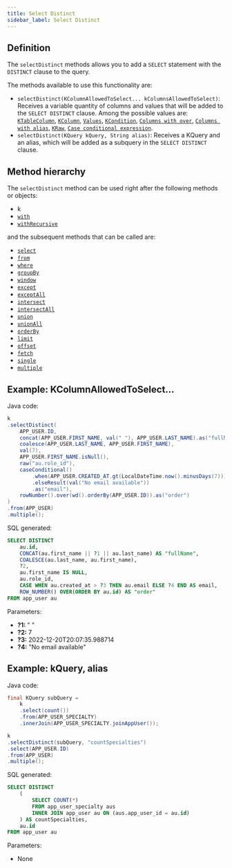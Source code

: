 ```yaml
---
title: Select Distinct
sidebar_label: Select Distinct
---
```


## Definition

The `selectDistinct` methods allows you to add a `SELECT` statement with the `DISTINCT` clause to the query.

The methods available to use this functionality are:

- `selectDistinct(KColumnAllowedToSelect... kColumnsAllowedToSelect)`: Receives a variable quantity of columns and values that will be added to the `SELECT DISTINCT` clause. Among the possible values are: [`KTableColumn`](/docs/select-statement/clauses/select/introduction#1-ktablecolumn), [`KColumn`](/docs/select-statement/clauses/select/introduction#2-kcolumn), [`Values`](/docs/select-statement/clauses/select/introduction#3-values), [`KCondition`](/docs/select-statement/clauses/select/introduction#4-kcondition), [`Columns with over`](/docs/select-statement/clauses/select/introduction#5-columns-with-over), [`Columns with alias`](/docs/select-statement/clauses/select/introduction#5-columns-with-alias), [`KRaw`](/docs/select-statement/clauses/select/introduction#7-kraw), [`Case conditional expression`](/docs/select-statement/clauses/select/introduction#7-case-conditional-expression).
- `selectDistinct(KQuery kQuery, String alias)`: Receives a KQuery and an alias, which will be added as a subquery in the `SELECT DISTINCT` clause.

## Method hierarchy

The `selectDistinct` method can be used right after the following methods or objects:

- k
- [`with`](/docs/select-statement/clauses/with)
- [`withRecursive`](/docs/select-statement/clauses/with)

and the subsequent methods that can be called are:

- [`select`](/docs/select-statement/clauses/select/)
- [`from`](/docs/select-statement/clauses/from/)
- [`where`](/docs/select-statement/clauses/select/)
- [`groupBy`](/docs/select-statement/clauses/select/)
- [`window`](/docs/select-statement/clauses/select/)
- [`except`](/docs/select-statement/clauses/select/)
- [`exceptAll`](/docs/select-statement/clauses/select/)
- [`intersect`](/docs/select-statement/clauses/select/)
- [`intersectAll`](/docs/select-statement/clauses/select/)
- [`union`](/docs/select-statement/clauses/select/)
- [`unionAll`](/docs/select-statement/clauses/select/)
- [`orderBy`](/docs/select-statement/clauses/select/)
- [`limit`](/docs/select-statement/clauses/select/)
- [`offset`](/docs/select-statement/clauses/select/)
- [`fetch`](/docs/select-statement/clauses/select/)
- [`single`](/docs/select-statement/clauses/select/)
- [`multiple`](/docs/select-statement/clauses/select/)

## Example: KColumnAllowedToSelect...

Java code:

```java
k
.selectDistinct(
    APP_USER.ID,
    concat(APP_USER.FIRST_NAME, val(" "), APP_USER.LAST_NAME).as("fullName"),
    coalesce(APP_USER.LAST_NAME, APP_USER.FIRST_NAME),
    val(7),
    APP_USER.FIRST_NAME.isNull(),
    raw("au.role_id"),
    caseConditional()
        .when(APP_USER.CREATED_AT.gt(LocalDateTime.now().minusDays(7))).then(APP_USER.EMAIL)
        .elseResult(val("No email available"))
        .as("email"),
    rowNumber().over(wd().orderBy(APP_USER.ID)).as("order")
)
.from(APP_USER)
.multiple();
```

SQL generated:

```sql showLineNumbers
SELECT DISTINCT
    au.id,
    CONCAT(au.first_name || ?1 || au.last_name) AS "fullName",
    COALESCE(au.last_name, au.first_name),
    ?2,
    au.first_name IS NULL,
    au.role_id,
    CASE WHEN au.created_at > ?3 THEN au.email ELSE ?4 END AS email,
    ROW_NUMBER() OVER(ORDER BY au.id) AS "order"
FROM app_user au
```

Parameters:

- **?1:** " "
- **?2:** 7
- **?3:** 2022-12-20T20:07:35.988714
- **?4:** "No email available"

## Example: kQuery, alias

Java code:

```java
final KQuery subQuery =
    k
    .select(count())
    .from(APP_USER_SPECIALTY)
    .innerJoin(APP_USER_SPECIALTY.joinAppUser());

k
.selectDistinct(subQuery, "countSpecialties")
.select(APP_USER.ID)
.from(APP_USER)
.multiple();
```

SQL generated:

```sql showLineNumbers
SELECT DISTINCT
    (
        SELECT COUNT(*)
        FROM app_user_specialty aus
        INNER JOIN app_user au ON (aus.app_user_id = au.id)
    ) AS countSpecialties,
    au.id
FROM app_user au
```

Parameters:

- None